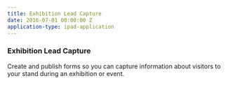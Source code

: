 ```yaml
---
title: Exhibition Lead Capture
date: 2016-07-01 00:00:00 Z
application-type: ipad-application
---
```


### Exhibition Lead Capture

Create and publish forms so you can capture information about visitors to your stand during an exhibition or event.